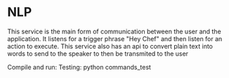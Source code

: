 # NLP

This service is the main form of communication between the user and the application. It listens for a trigger phrase
"Hey Chef" and then listen for an action to execute. This service also has an api to convert plain text into
words to send to the speaker to then be transmited to the user


Compile and run:
	Testing: python commands_test
	